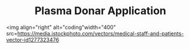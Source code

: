 <h1 align="center">Plasma Donar Application</h1>


<img align="right" alt="coding"width="400" src=https://media.istockphoto.com/vectors/medical-staff-and-patients-vector-id1277323476
</p>
